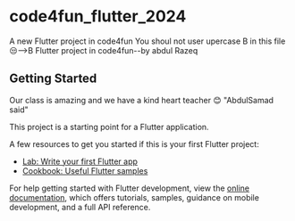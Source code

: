 # code4fun_flutter_2024

A new Flutter project in code4fun
You shoul not user upercase B in this file 😒-->B Flutter project in code4fun--by abdul Razeq

## Getting Started

Our class is amazing and we have a kind heart teacher 😊 "AbdulSamad said"

This project is a starting point for a Flutter application.

A few resources to get you started if this is your first Flutter project:

- [Lab: Write your first Flutter app](https://docs.flutter.dev/get-started/codelab)
- [Cookbook: Useful Flutter samples](https://docs.flutter.dev/cookbook)

For help getting started with Flutter development, view the
[online documentation](https://docs.flutter.dev/), which offers tutorials,
samples, guidance on mobile development, and a full API reference.
